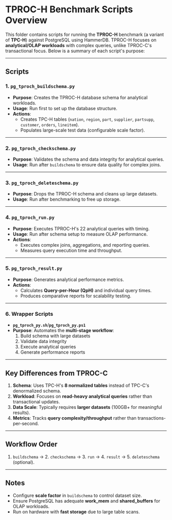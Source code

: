 # TPROC-H Benchmark Scripts Overview

This folder contains scripts for running the **TPROC-H** benchmark (a variant of **TPC-H**) against PostgreSQL using HammerDB. TPROC-H focuses on **analytical/OLAP workloads** with complex queries, unlike TPROC-C's transactional focus. Below is a summary of each script's purpose:

---

## Scripts

### 1. `pg_tproch_buildschema.py`

- **Purpose**: Creates the TPROC-H database schema for analytical workloads.
- **Usage**: Run first to set up the database structure.
- **Actions**:
  - Creates TPC-H tables (`nation`, `region`, `part`, `supplier`, `partsupp`, `customer`, `orders`, `lineitem`).
  - Populates large-scale test data (configurable scale factor).

---

### 2. `pg_tproch_checkschema.py`

- **Purpose**: Validates the schema and data integrity for analytical queries.
- **Usage**: Run after `buildschema` to ensure data quality for complex joins.

---

### 3. `pg_tproch_deleteschema.py`

- **Purpose**: Drops the TPROC-H schema and cleans up large datasets.
- **Usage**: Run after benchmarking to free up storage.

---

### 4. `pg_tproch_run.py`

- **Purpose**: Executes TPROC-H's 22 analytical queries with timing.
- **Usage**: Run after schema setup to measure OLAP performance.
- **Actions**:
  - Executes complex joins, aggregations, and reporting queries.
  - Measures query execution time and throughput.

---

### 5. `pg_tproch_result.py`

- **Purpose**: Generates analytical performance metrics.
- **Actions**:
  - Calculates **Query-per-Hour (QpH)** and individual query times.
  - Produces comparative reports for scalability testing.

---

### 6. Wrapper Scripts

- **`pg_tproch_py.sh`**/**`pg_tproch_py.ps1`**
- **Purpose**: Automates the **multi-stage workflow**:
  1. Build schema with large datasets
  2. Validate data integrity
  3. Execute analytical queries
  4. Generate performance reports

---

## Key Differences from TPROC-C

1. **Schema**: Uses TPC-H's **8 normalized tables** instead of TPC-C's denormalized schema.
2. **Workload**: Focuses on **read-heavy analytical queries** rather than transactional updates.
3. **Data Scale**: Typically requires **larger datasets** (100GB+ for meaningful results).
4. **Metrics**: Tracks **query complexity/throughput** rather than transactions-per-second.

---

## Workflow Order

1. `buildschema` → 2. `checkschema` → 3. `run` → 4. `result` → 5. `deleteschema` (optional).

---

## Notes

- Configure **scale factor** in `buildschema` to control dataset size.
- Ensure PostgreSQL has adequate **work_mem** and **shared_buffers** for OLAP workloads.
- Run on hardware with **fast storage** due to large table scans.
